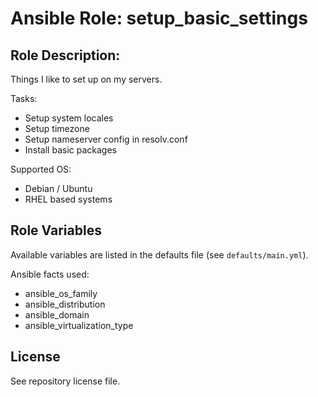 # Ansible Role: setup_basic_settings
## Role Description:
Things I like to set up on my servers.

Tasks:
  - Setup system locales
  - Setup timezone
  - Setup nameserver config in resolv.conf
  - Install basic packages

Supported OS:
  - Debian / Ubuntu
  - RHEL based systems

## Role Variables
Available variables are listed in the defaults file (see `defaults/main.yml`).

Ansible facts used:
   - ansible_os_family
   - ansible_distribution
   - ansible_domain
   - ansible_virtualization_type

## License
See repository license file.
